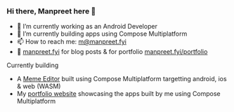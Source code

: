 ### Hi there, Manpreet here 👋

- 🔭 I’m currently working as an Android Developer
- 🌱 I’m currently building apps using Compose Multiplatform
- 📫 How to reach me: m@manpreet.fyi
- 🔗 [manpreet.fyi](manpreet.fyi) for blog posts & for portfolio [manpreet.fyi/portfolio](manpreet.fyi/portfolio)

Currently building
- A [Meme Editor](https://github.com/mvk059/ComposableMemes) built using Compose Multiplatform targetting android, ios & web (WASM)
- My [portfolio website](https://github.com/mvk059/manpreet.fyi) showcasing the apps built by me using Compose Multiplatform
